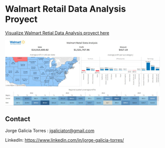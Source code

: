 <p>

# Walmart Retail Data Analysis Proyect

[Visualize Walmart Retial Data Analysis proyect here](https://public.tableau.com/views/Libro1_16690549753250/Dashboard1?:language=es-ES&publish=yes&:display_count=n&:origin=viz_share_link)

![image](_src/walmartdashboard.JPG)<br>


## Contact

Jorge Galicia Torres : jgaliciator@gmail.com

LinkedIn: https://www.linkedin.com/in/jorge-galicia-torres/  
